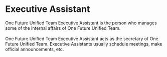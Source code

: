 <h1>Executive Assistant</h1>
<p>One Future Unified Team Executive Assistant is the person who manages some of the internal affairs of One Future Unified Team.<br><br>One Future Unified Team Executive Assistant acts as the secretary of One Future Unified Team. Executive Assistants usually schedule meetings, make official announcements, etc.</p>
